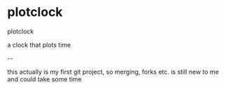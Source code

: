 plotclock
=========

plotclock

a clock that plots time

--

this actually is my first git project, so merging, forks etc. is still new to me and could take some time
